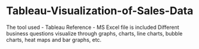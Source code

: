 # Tableau-Visualization-of-Sales-Data
The tool used - Tableau 
Reference - MS Excel file is included
Different business questions visualize through graphs, charts, line charts, bubble charts, heat maps and bar graphs, etc. 
